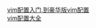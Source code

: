 [vim配置入门,到豪华版vim配置](https://blog.csdn.net/renchunlin66/article/details/51592066)  
[vim配置大全](https://blog.csdn.net/darennet/article/details/41148135)

